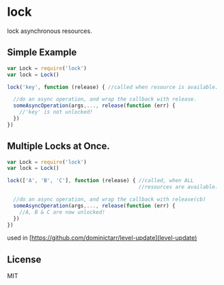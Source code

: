 # lock

lock asynchronous resources.

## Simple Example

``` js
var Lock = require('lock')
var lock = Lock()

lock('key', function (release) { //called when resource is available.

  //do an async operation, and wrap the callback with release.
  someAsyncOperation(args,..., release(function (err) {
    //'key' is not unlocked!
  })
})
```

## Multiple Locks at Once.

``` js
var Lock = require('lock')
var lock = Lock()

lock(['A', 'B', 'C'], function (release) { //called, when ALL
                                           //resources are available.

  //do an async operation, and wrap the callback with release(cb)
  someAsyncOperation(args,..., release(function (err) {
    //A, B & C are now unlocked!
  })
})
```

used in [https://github.com/dominictarr/level-update](level-update)

## License

MIT

